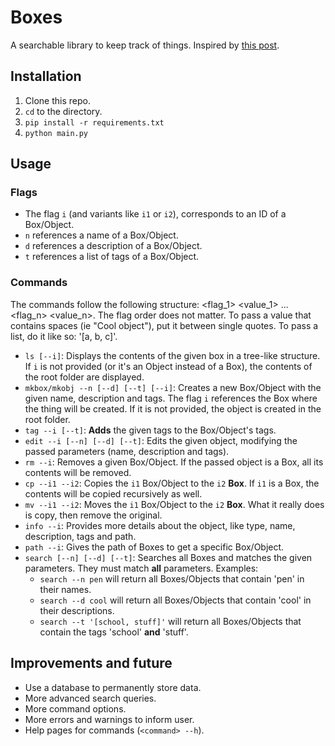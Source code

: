 # Boxes
A searchable library to keep track of things.
Inspired by [this post](https://www.reddit.com/r/Coding_for_Teens/comments/hmqvp2/i_want_to_make_a_searchable_library/?utm_source=share&utm_medium=ios_app&utm_name=iossmf).

## Installation
1. Clone this repo.
2. `cd` to the directory.
3. `pip install -r requirements.txt`
4. `python main.py`

## Usage
### Flags
* The flag `i` (and variants like `i1` or `i2`), corresponds to an ID of a Box/Object.
* `n` references a name of a Box/Object.
* `d` references a description of a Box/Object.
* `t` references a list of tags of a Box/Object.

### Commands
The commands follow the following structure: <command> <flag_1> <value_1> ... <flag_n> <value_n>. The flag order does not matter.
To pass a value that contains spaces (ie "Cool object"), put it between single quotes. To pass a list, do it like so: '[a, b, c]'.

* `ls [--i]`: Displays the contents of the given box in a tree-like structure. If `i` is not provided (or it's an Object instead of a Box), the contents of the root folder are displayed.
* `mkbox/mkobj --n [--d] [--t] [--i]`: Creates a new Box/Object with the given name, description and tags. The flag `i` references the Box where the thing will be created. If it is not provided, the object is created in the root folder.
* `tag --i [--t]`: **Adds** the given tags to the Box/Object's tags.
* `edit --i [--n] [--d] [--t]`: Edits the given object, modifying the passed parameters (name, description and tags).
* `rm --i`: Removes a given Box/Object. If the passed object is a Box, all its contents will be removed.
* `cp --i1 --i2`: Copies the `i1` Box/Object to the `i2` **Box**. If `i1` is a Box, the contents will be copied recursively as well.
* `mv --i1 --i2`: Moves the `i1` Box/Object to the `i2` **Box**. What it really does is copy, then remove the original.
* `info --i`: Provides more details about the object, like type, name, description, tags and path.
* `path --i`: Gives the path of Boxes to get a specific Box/Object.
* `search [--n] [--d] [--t]`: Searches all Boxes and matches the given parameters. They must match **all** parameters. Examples:
  * `search --n pen` will return all Boxes/Objects that contain 'pen' in their names.
  * `search --d cool` will return all Boxes/Objects that contain 'cool' in their descriptions.
  * `search --t '[school, stuff]'` will return all Boxes/Objects that contain the tags 'school' **and** 'stuff'.


## Improvements and future
* Use a database to permanently store data.
* More advanced search queries.
* More command options.
* More errors and warnings to inform user.
* Help pages for commands (`<command> --h`).
